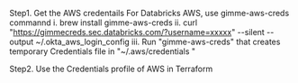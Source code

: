 Step1. Get the AWS credentails
    For Databricks AWS, use gimme-aws-creds commannd
          i. brew install gimme-aws-creds
         ii. curl "https://gimmecreds.sec.databricks.com/?username=xxxxx" --silent --output ~/.okta_aws_login_config 
        iii. Run "gimme-aws-creds" that creates temporary Credentials file in "~/.aws/credentials "
        
Step2. Use the Credentials profile of AWS in Terraform       
